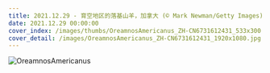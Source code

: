 ```yaml
---
title: 2021.12.29 - 育空地区的落基山羊，加拿大 (© Mark Newman/Getty Images)
date: 2021.12.29 00:00:00
cover_index: /images/thumbs/OreamnosAmericanus_ZH-CN6731612431_533x300.jpg
cover_detail: /images/OreamnosAmericanus_ZH-CN6731612431_1920x1080.jpg
---
```


![OreamnosAmericanus](/images/OreamnosAmericanus_ZH-CN6731612431_1920x1080.jpg)
